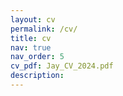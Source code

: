 ```yaml
---
layout: cv
permalink: /cv/
title: cv
nav: true
nav_order: 5
cv_pdf: Jay_CV_2024.pdf
description: 
---
```

